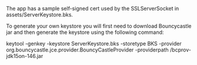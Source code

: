 The app has a sample self-signed cert used by the SSLServerSocket in assets/ServerKeystore.bks.

To generate your own keystore you will first need to download Bouncycastle jar and then generate the keystore using the following command:

keytool -genkey -keystore ServerKeystore.bks -storetype BKS -provider org.bouncycastle.jce.provider.BouncyCastleProvider -providerpath <path to jar>/bcprov-jdk15on-146.jar
